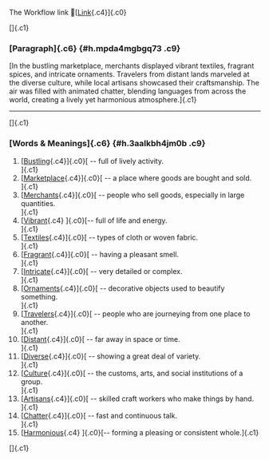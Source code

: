 The Workflow link
👏[[Link](https://www.google.com/url?q=http://www.google.com&sa=D&source=editors&ust=1760289876272188&usg=AOvVaw2RVsxTil5MCFWACe8AF3RV){.c4}]{.c0}

[]{.c1}

### [Paragraph]{.c6} {#h.mpda4mgbgq73 .c9}

[In the bustling marketplace, merchants displayed vibrant textiles,
fragrant spices, and intricate ornaments. Travelers from distant lands
marveled at the diverse culture, while local artisans showcased their
craftsmanship. The air was filled with animated chatter, blending
languages from across the world, creating a lively yet harmonious
atmosphere.]{.c1}

------------------------------------------------------------------------

[]{.c1}

### [Words & Meanings]{.c6} {#h.3aalkbh4jm0b .c9}

1.  [[Bustling](https://www.google.com/url?q=http://www.google.com&sa=D&source=editors&ust=1760289876273361&usg=AOvVaw3dIY170DHJylTsipr_YxG7){.c4}]{.c0}[ --
    full of lively activity.\
    ]{.c1}
2.  [[Marketplace](https://www.google.com/url?q=http://www.google.com&sa=D&source=editors&ust=1760289876273560&usg=AOvVaw2OEiWlnQYst33sJAKudSZk){.c4}]{.c0}[ --
    a place where goods are bought and sold.\
    ]{.c1}
3.  [[Merchants](https://www.google.com/url?q=http://www.google.com&sa=D&source=editors&ust=1760289876273841&usg=AOvVaw2-tlzRZDa0ZHEOEky2Rfzg){.c4}]{.c0}[ --
    people who sell goods, especially in large quantities.\
    ]{.c1}
4.  [[Vibrant](https://www.google.com/url?q=http://www.google.com&sa=D&source=editors&ust=1760289876274091&usg=AOvVaw2HkOXNTd8nPpH-ox3mh0Yq){.c4}
    ]{.c0}[-- full of life and energy.\
    ]{.c1}
5.  [[Textiles](https://www.google.com/url?q=http://www.google.com&sa=D&source=editors&ust=1760289876274282&usg=AOvVaw1eo5CGS1zfLS4K4L-LWu0U){.c4}]{.c0}[ --
    types of cloth or woven fabric.\
    ]{.c1}
6.  [[Fragrant](https://www.google.com/url?q=http://www.google.com&sa=D&source=editors&ust=1760289876274474&usg=AOvVaw0cU8OPrRrVhwPdkR4iBcFa){.c4}]{.c0}[ --
    having a pleasant smell.\
    ]{.c1}
7.  [[Intricate](https://www.google.com/url?q=http://www.google.com&sa=D&source=editors&ust=1760289876274754&usg=AOvVaw1rMLoMPjtmAuq1XqHCD2A8){.c4}]{.c0}[ --
    very detailed or complex.\
    ]{.c1}
8.  [[Ornaments](https://www.google.com/url?q=http://www.google.com&sa=D&source=editors&ust=1760289876275000&usg=AOvVaw0yCFN27LKkbBABlS28A5pB){.c4}]{.c0}[ --
    decorative objects used to beautify something.\
    ]{.c1}
9.  [[Travelers](https://www.google.com/url?q=http://www.google.com&sa=D&source=editors&ust=1760289876275246&usg=AOvVaw34Wu7nYXyZAVFEYdmtAj36){.c4}]{.c0}[ --
    people who are journeying from one place to another.\
    ]{.c1}
10. [[Distant](https://www.google.com/url?q=http://www.google.com&sa=D&source=editors&ust=1760289876275465&usg=AOvVaw094-kupRowa704DX22l0kj){.c4}]{.c0}[ --
    far away in space or time.\
    ]{.c1}
11. [[Diverse](https://www.google.com/url?q=http://www.google.com&sa=D&source=editors&ust=1760289876275676&usg=AOvVaw3LJKAuOzX88Og_YYMUu7Yo){.c4}]{.c0}[ --
    showing a great deal of variety.\
    ]{.c1}
12. [[Culture](https://www.google.com/url?q=http://www.google.com&sa=D&source=editors&ust=1760289876275882&usg=AOvVaw1GA0RN-5oqT3hkW3Lii_Aw){.c4}]{.c0}[ --
    the customs, arts, and social institutions of a group.\
    ]{.c1}
13. [[Artisans](https://www.google.com/url?q=http://www.google.com&sa=D&source=editors&ust=1760289876276152&usg=AOvVaw08CtjcBtTElgkfFJY38gpf){.c4}]{.c0}[ --
    skilled craft workers who make things by hand.\
    ]{.c1}
14. [[Chatter](https://www.google.com/url?q=http://www.google.com&sa=D&source=editors&ust=1760289876276459&usg=AOvVaw131D-QZv06q-iupcjZblPC){.c4}]{.c0}[ --
    fast and continuous talk.\
    ]{.c1}
15. [[Harmonious](https://www.google.com/url?q=http://www.google.com&sa=D&source=editors&ust=1760289876276874&usg=AOvVaw3EBVmoKml3MBF8jnaGKwu1){.c4}
    ]{.c0}[-- forming a pleasing or consistent whole.]{.c1}

[]{.c1}
